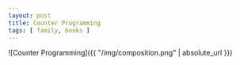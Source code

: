 ```yaml
---
layout: post
title: Counter Programming
tags: [ family, books ]
---
```


![Counter Programming]({{ "/img/composition.png" | absolute_url }})
